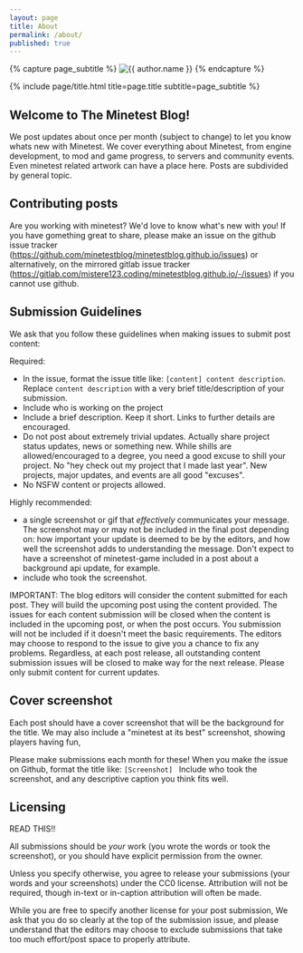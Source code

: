 ```yaml
---
layout: page
title: About
permalink: /about/
published: true
---
```


<div class="page" markdown="1">

{% capture page_subtitle %}
<img
    class="me"
    alt="{{ author.name }}"
    src="{{ site.author.photo | relative_url }}"
    srcset="{{ site.author.photo2x | relative_url }} 2x"
/>
{% endcapture %}

{% include page/title.html title=page.title subtitle=page_subtitle %}

## Welcome to The Minetest Blog!

We post updates about once per month (subject to change) to let you know whats new with Minetest. We cover everything about Minetest, from engine development, to mod and game progress, to servers and community events. Even minetest related artwork can have a place here. Posts are subdivided by general topic.

## Contributing posts

Are you working with minetest? We'd love to know what's new with you! If you have gomething great to share, please make an issue on the github issue tracker (https://github.com/minetestblog/minetestblog.github.io/issues) or alternatively, on the mirrored gitlab issue tracker (https://gitlab.com/mistere123.coding/minetestblog.github.io/-/issues) if you cannot use github.

## Submission Guidelines

We ask that you follow these guidelines when making issues to submit post content:

Required:
* In the issue, format the issue title like: `[content] content description`. 
Replace `content description` with a very brief title/description of your submission.
* Include who is working on the project
* Include a brief description. Keep it short. Links to further details are encouraged.
* Do not post about extremely trivial updates. Actually share project status updates, news or something new. While shills are allowed/encouraged to a degree, you need a good excuse to shill your project. No "hey check out my project that I made last year". New projects, major updates, and events are all good "excuses".
* No NSFW content or projects allowed.

Highly recommended:
* a single screenshot or gif that *effectively* communicates your message. The screenshot may or may not be included in the final post depending on: how important your update is deemed to be by the editors, and how well the screenshot adds to understanding the message. Don't expect to have a screenshot of minetest-game included in a post about a background api update, for example. 
* include who took the screenshot.

IMPORTANT:
The blog editors will consider the content submitted for each post. They will build the upcoming post using the content provided. The issues for each content submission will be closed when the content is included in the upcoming post, or when the post occurs. You submission will not be included if it doesn't meet the basic requirements. The editors may choose to respond to the issue to give you a chance to fix any problems. Regardless, at each post release, all outstanding content submission issues will be closed to make way for the next release. Please only submit content for current updates.


## Cover screenshot
Each post should have a cover screenshot that will be the background for the title. We may also include a "minetest at its best" screenshot, showing players having fun, 

Please make submissions each month for these!
When you make the issue on Github, format the title like: `[Screenshot] `
Include who took the screenshot, and any descriptive caption you think fits well.

## Licensing

READ THIS!!

All submissions should be *your* work (you wrote the words or took the screenshot), or you should have explicit permission from the owner. 

Unless you specify otherwise, you agree to release your submissions (your words and your screenshots) under the CC0 license. Attribution will not be required, though in-text or in-caption attribution will often be made.

While you are free to specify another license for your post submission, We ask that you do so clearly at the top of the submission issue, and please understand that the editors may choose to exclude submissions that take too much effort/post space to properly attribute.



</div>
